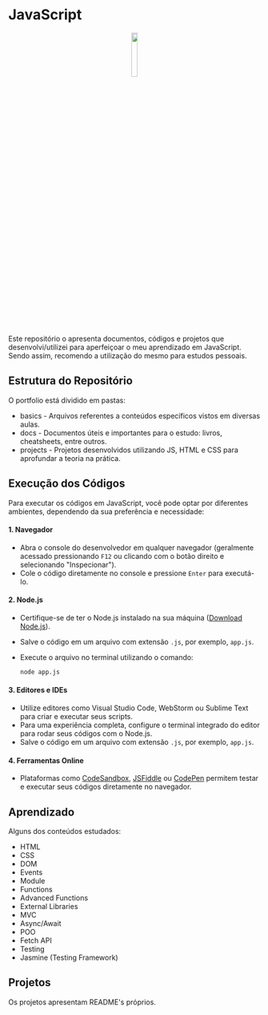 # JavaScript

<div align="center">
  <img src="https://github.com/user-attachments/assets/daaf2151-061f-41fe-8eed-1a747dead135" style="width: 15%;"/>
</div>
<br>
Este repositório o apresenta documentos, códigos e projetos que desenvolvi/utilizei para aperfeiçoar o meu aprendizado em JavaScript.
Sendo assim, recomendo a utilização do mesmo para estudos pessoais.

## Estrutura do Repositório

O portfolio está dividido em pastas:

- basics - Arquivos referentes a conteúdos específicos vistos em diversas aulas.
- docs - Documentos úteis e importantes para o estudo: livros, cheatsheets, entre outros.
- projects - Projetos desenvolvidos utilizando JS, HTML e CSS para aprofundar a teoria na prática.

## Execução dos Códigos

Para executar os códigos em JavaScript, você pode optar por diferentes ambientes, dependendo da sua preferência e necessidade:

#### 1. Navegador
- Abra o console do desenvolvedor em qualquer navegador (geralmente acessado pressionando `F12` ou clicando com o botão direito e selecionando "Inspecionar").
- Cole o código diretamente no console e pressione `Enter` para executá-lo.

#### 2. Node.js
- Certifique-se de ter o Node.js instalado na sua máquina ([Download Node.js](https://nodejs.org/)).
- Salve o código em um arquivo com extensão `.js`, por exemplo, `app.js`.
- Execute o arquivo no terminal utilizando o comando:
  
  ```bash
  node app.js
  
#### 3. Editores e IDEs
- Utilize editores como Visual Studio Code, WebStorm ou Sublime Text para criar e executar seus scripts.
- Para uma experiência completa, configure o terminal integrado do editor para rodar seus códigos com o Node.js.
- Salve o código em um arquivo com extensão `.js`, por exemplo, `app.js`.

#### 4. Ferramentas Online
- Plataformas como [CodeSandbox](https://codesandbox.io/), [JSFiddle](https://jsfiddle.net/) ou [CodePen](https://codepen.io/) permitem testar e executar seus códigos diretamente no navegador.

## Aprendizado

Alguns dos conteúdos estudados:

- HTML
- CSS
- DOM
- Events
- Module
- Functions
- Advanced Functions
- External Libraries
- MVC
- Async/Await
- POO
- Fetch API
- Testing
- Jasmine (Testing Framework)

## Projetos

Os projetos apresentam README's próprios.
